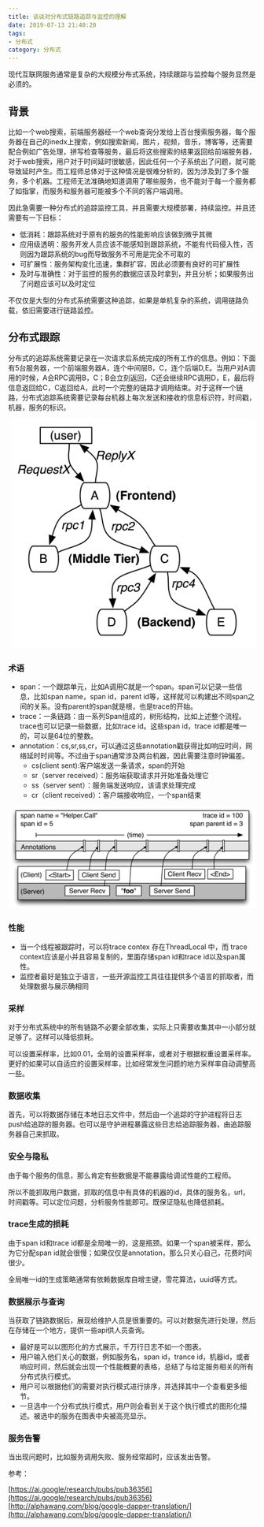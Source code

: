 ```yaml
---
title: 谈谈对分布式链路追踪与监控的理解
date: 2019-07-13 21:40:20
tags: 
- 分布式
category: 分布式
---
```


现代互联网服务通常是复杂的大规模分布式系统，持续跟踪与监控每个服务显然是必须的。

<!--more-->

## 背景

比如一个web搜索，前端服务器经一个web查询分发给上百台搜索服务器，每个服务器在自己的inedx上搜索，例如搜索新闻，图片，视频，音乐，博客等，还需要配合例如广告处理，拼写检查等服务，最后将这些搜索的结果返回给前端服务器，对于web搜索，用户对于时间延时很敏感，因此任何一个子系统出了问题，就可能导致延时产生。而工程师总体对于这种情况是很难分析的，因为涉及到了多个服务，多个机器。工程师无法准确地知道调用了哪些服务，也不能对于每一个服务都了如指掌，而服务和服务器可能被多个不同的客户端调用。

因此急需要一种分布式的追踪监控工具，并且需要大规模部署，持续监控。并且还需要有一下目标：

- 低消耗：跟踪系统对于原有的服务的性能影响应该做到微乎其微
- 应用级透明：服务开发人员应该不能感知到跟踪系统，不能有代码侵入性，否则因为跟踪系统的bug而导致服务不可用是完全不可取的
- 可扩展性：服务架构变化迅速，集群扩容，因此必须要有良好的可扩展性
- 及时与准确性：对于监控的服务的数据应该及时拿到，并且分析；如果服务出了问题应该可以及时定位

不仅仅是大型的分布式系统需要这种追踪，如果是单机复杂的系统，调用链路负载，依旧需要进行链路监控。

## 分布式跟踪

分布式的追踪系统需要记录在一次请求后系统完成的所有工作的信息。例如：下面有5台服务器，一个前端服务器A，连个中间层B，C，连个后端D,E。当用户对A调用的时候，A会RPC调用B，C；B会立刻返回，C还会继续RPC调用D，E，最后将信息返回给C，C返回给A，此时一个完整的链路才调用结束。对于这样一个链路，分布式追踪系统需要记录每台机器上每次发送和接收的信息标识符，时间戳，机器，服务的标识。

![调用示例](对分布式链路追踪技术的理解/dapper-1_tree.png)

### 术语

- span：一个跟踪单元，比如A调用C就是一个span。span可以记录一些信息，比如span name，span id，parent id等，这样就可以构建出不同span之间的关系。没有parent的span就是根，也是trace的开始。
- trace：一条链路：由一系列Span组成的，树形结构，比如上述整个流程。trace也可以记录一些数据，比如trace id。这些span id，trace id都是唯一的，可以是64位的整数。
- annotation：cs,sr,ss,cr，可以通过这些annotation戳获得比如响应时间，网络延时时间等。不过由于span通常涉及两台机器，因此需要注意时钟偏差。
  - cs(client sent):客户端发送一条请求，span的开始
  - sr（server received）：服务端获取请求并开始准备处理它
  - ss（server sent）：服务端发送响应，该请求处理完成
  - cr（client received）：客户端接收响应，一个span结束

![span示例](对分布式链路追踪技术的理解/dapper-3_span_detail.png)


### 性能

- 当一个线程被跟踪时，可以将trace contex 存在ThreadLocal 中，而 trace context应该是小并且容易复制的，里面存储span id和trace id以及span属性。
- 监控者最好是独立于语言，一些开源监控工具往往提供多个语言的抓取者，而处理数据与展示确相同

### 采样
对于分布式系统中的所有链路不必要全部收集，实际上只需要收集其中一小部分就足够了。这样可以降低损耗。

可以设置采样率，比如0.01，全局的设置采样率，或者对于根据权重设置采样率。更好的如果可以自适应的设置采样率，比如经常发生问题的地方采样率自动调整高一些。

### 数据收集

首先，可以将数据存储在本地日志文件中，然后由一个追踪的守护进程将日志push给追踪的服务器。也可以是守护进程暴露这些日志给追踪服务器，由追踪服务器自己来抓取。

### 安全与隐私

由于每个服务的信息，那么肯定有些数据是不能暴露给调试性能的工程师。

所以不能抓取用户数据，抓取的信息中有具体的机器的id，具体的服务名，url，时间戳等。可以定位问题，分析服务性能即可。既保证隐私也降低损耗。


### trace生成的损耗
由于span id和trace id都是全局唯一的，这是瓶颈。如果一个span被采样，那么为它分配span id就会很慢；如果仅仅是annotation，那么只关心自己，花费时间很少。

全局唯一id的生成策略通常有依赖数据库自增主键，雪花算法，uuid等方式。

### 数据展示与查询

当获取了链路数据后，展现给维护人员是很重要的。可以对数据先进行处理，然后在存储在一个地方，提供一些api供人员查询。

- 最好是可以以图形化的方式展示，千万行日志不如一个图表。
- 用户输入他们关心的数据，例如服务名，span id，trance id，机器id，或者响应时间，然后就会出现一个性能概要的表格，总结了与给定服务相关的所有分布式执行模式。
- 用户可以根据他们的需要对执行模式进行排序，并选择其中一个查看更多细节。
- 一旦选中一个分布式执行模式，用户则会看到关于这个执行模式的图形化描述。被选中的服务在图表中央被高亮显示。


### 服务告警

当出现问题时，比如服务调用失败、服务经常超时，应该发出告警。


参考：

[https://ai.google/research/pubs/pub36356](https://ai.google/research/pubs/pub36356)   
[http://alphawang.com/blog/google-dapper-translation/](http://alphawang.com/blog/google-dapper-translation/)    